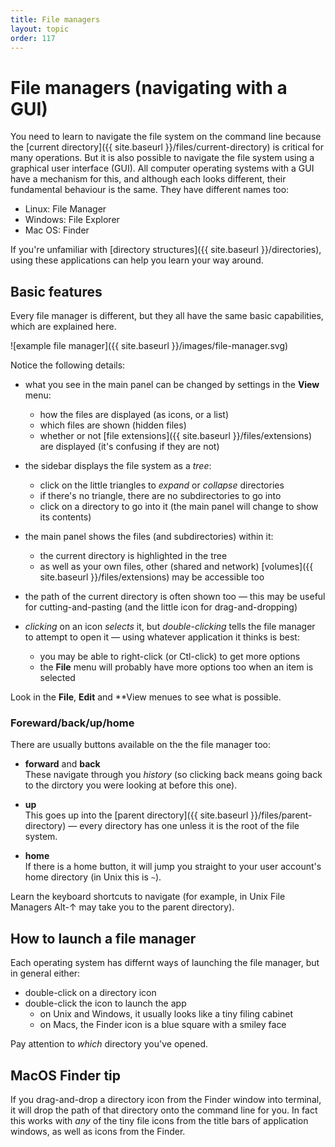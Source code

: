 ```yaml
---
title: File managers
layout: topic
order: 117
---
```


# File managers (navigating with a GUI)

You  need to learn to navigate the file system on the command line
because the [current directory]({{ site.baseurl }}/files/current-directory)
is critical for many operations. But it is also possible to navigate the file
system using a graphical user interface (GUI). All computer operating systems
with a GUI have a mechanism for this, and although each looks different, their
fundamental behaviour is the same. They have different names too:

* Linux: File Manager
* Windows: File Explorer
* Mac OS: Finder

If you're unfamiliar with [directory structures]({{ site.baseurl }}/directories),
using these applications can help you learn your way around.

## Basic features

Every file manager is different, but they all have the same basic capabilities,
which are explained here.

![example file manager]({{ site.baseurl }}/images/file-manager.svg)

Notice the following details:

* what you see in the main panel can be changed by settings in the **View**
  menu:
  
  * how the files are displayed (as icons, or a list)
  * which files are shown (hidden files)
  * whether or not [file extensions]({{ site.baseurl }}/files/extensions) are
    displayed (it's confusing if they are not)

* the sidebar displays the file system as a _tree_:

  * click on the little triangles to _expand_ or _collapse_ directories
  * if there's no triangle, there are no subdirectories to go into
  * click on a directory to go into it (the main panel will change to show
    its contents)

* the main panel shows the files (and subdirectories) within it:

  * the current directory is highlighted in the tree
  * as well as your own files, other (shared and network)
    [volumes]({{ site.baseurl }}/files/extensions) may be accessible too

* the path of the current directory is often shown too — this may be useful for
  cutting-and-pasting (and the little icon for drag-and-dropping)

* _clicking_ on an icon _selects_ it, but _double-clicking_ tells the file
  manager to attempt to open it — using whatever application it thinks is best:

  * you may be able to right-click (or Ctl-click) to get more options
  * the **File** menu will probably have more options too when an item is
    selected

Look in the **File**, **Edit** and **View menues to see what is possible.

### Foreward/back/up/home

There are usually buttons available on the the file manager too:

* **forward** and **back**<br>
  These navigate through you _history_ (so clicking back means going back to
  the dirctory you were looking at before this one).

* **up**<br>
  This goes up into the
  [parent directory]({{ site.baseurl }}/files/parent-directory) — every
  directory has one unless it is the root of the file system.

* **home**<br>
  If there is a home button, it will jump you straight to your user account's
  home directory (in Unix this is `~`).

Learn the keyboard shortcuts to navigate (for example, in Unix File Managers
Alt-↑ may take you to the parent directory).

## How to launch a file manager

Each operating system has differnt ways of launching the file manager, but
in general either:

* double-click on a directory icon
* double-click the icon to launch the app
  * on Unix and Windows, it usually looks like a tiny filing cabinet
  * on Macs, the Finder icon is a blue square with a smiley face

Pay attention to _which_ directory you've opened.

## MacOS Finder tip

If you drag-and-drop a directory icon from the Finder window into terminal, it
will drop the path of that directory onto the command line for you. In fact this
works with _any_ of the tiny file icons from the title bars of application
windows, as well as icons from the Finder.


